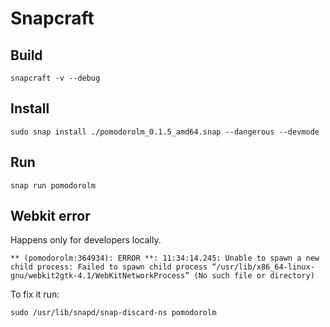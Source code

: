 # Snapcraft

## Build

    snapcraft -v --debug

## Install

    sudo snap install ./pomodorolm_0.1.5_amd64.snap --dangerous --devmode

## Run

    snap run pomodorolm

## Webkit error

Happens only for developers locally.

    ** (pomodorolm:364934): ERROR **: 11:34:14.245: Unable to spawn a new child process: Failed to spawn child process “/usr/lib/x86_64-linux-gnu/webkit2gtk-4.1/WebKitNetworkProcess” (No such file or directory)

To fix it run:

    sudo /usr/lib/snapd/snap-discard-ns pomodorolm
